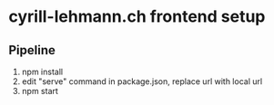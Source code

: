 # cyrill-lehmann.ch frontend setup

## Pipeline

1. npm install
2. edit "serve" command in package.json, replace url with local url
3. npm start
